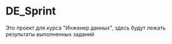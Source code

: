 # DE_Sprint
Это проект для курса "Инженер данных", здесь будут лежать результаты выполненных заданий
